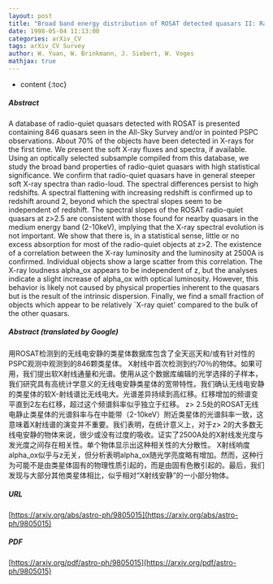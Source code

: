 ```yaml
---
layout: post
title: "Broad band energy distribution of ROSAT detected quasars II: Radio-quiet objects"
date: 1998-05-04 11:13:00
categories: arXiv_CV
tags: arXiv_CV Survey
author: W. Yuan, W. Brinkmann, J. Siebert, W. Voges
mathjax: true
---
```


* content
{:toc}

##### Abstract
A database of radio-quiet quasars detected with ROSAT is presented containing 846 quasars seen in the All-Sky Survey and/or in pointed PSPC observations. About 70% of the objects have been detected in X-rays for the first time. We present the soft X-ray fluxes and spectra, if available. Using an optically selected subsample compiled from this database, we study the broad band properties of radio-quiet quasars with high statistical significance. We confirm that radio-quiet quasars have in general steeper soft X-ray spectra than radio-loud. The spectral differences persist to high redshifts. A spectral flattening with increasing redshift is confirmed up to redshift around 2, beyond which the spectral slopes seem to be independent of redshift. The spectral slopes of the ROSAT radio-quiet quasars at z>2.5 are consistent with those found for nearby quasars in the medium energy band (2-10keV), implying that the X-ray spectral evolution is not important. We show that there is, in a statistical sense, little or no excess absorption for most of the radio-quiet objects at z>2. The existence of a correlation between the X-ray luminosity and the luminosity at 2500A is confirmed. Individual objects show a large scatter from this correlation. The X-ray loudness alpha_ox appears to be independent of z, but the analyses indicate a slight increase of alpha_ox with optical luminosity. However, this behavior is likely not caused by physical properties inherent to the quasars but is the result of the intrinsic dispersion. Finally, we find a small fraction of objects which appear to be relatively `X-ray quiet' compared to the bulk of the other quasars.

##### Abstract (translated by Google)
用ROSAT检测到的无线电安静的类星体数据库包含了全天巡天和/或有针对性的PSPC观测中观测到的846颗类星体。 X射线中首次检测到约70％的物体。如果可用，我们提出软X射线通量和光谱。使用从这个数据库编辑的光学选择的子样本，我们研究具有高统计学意义的无线电安静类星体的宽带特性。我们确认无线电安静的类星体的软X-射线谱比无线电大。光谱差异持续到高红移。红移增加的频谱变平直到2左右红移，超过这个频谱斜率似乎独立于红移。 z> 2.5处的ROSAT无线电静止类星体的光谱斜率与在中能带（2-10keV）附近类星体的光谱斜率一致，这意味着X射线谱的演变并不重要。我们表明，在统计意义上，对于z> 2的大多数无线电安静的物体来说，很少或没有过度的吸收。证实了2500A处的X射线发光度与发光度之间存在相关性。单个物体显示出这种相关性的大分散性。 X射线响度alpha_ox似乎与z无关，但分析表明alpha_ox随光学亮度略有增加。然而，这种行为可能不是由类星体固有的物理性质引起的，而是由固有色散引起的。最后，我们发现与大部分其他类星体相比，似乎相对“X射线安静”的一小部分物体。

##### URL
[https://arxiv.org/abs/astro-ph/9805015](https://arxiv.org/abs/astro-ph/9805015)

##### PDF
[https://arxiv.org/pdf/astro-ph/9805015](https://arxiv.org/pdf/astro-ph/9805015)


